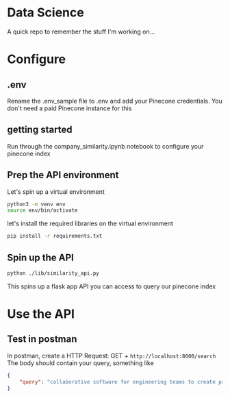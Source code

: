 # Data Science
A quick repo to remember the stuff I'm working on...

# Configure
## .env
Rename the .env_sample file to .env and add your Pinecone credentials.
You don't need a paid Pinecone instance for this

## getting started
Run through the company_similarity.ipynb notebook to configure your pinecone index

## Prep the API environment
Let's spin up a virtual environment
``` bash
python3 -m venv env
source env/bin/activate
```
let's install the required libraries on the virtual environment
``` bash
pip install -r requirements.txt
```

## Spin up the API
``` bash
python ./lib/similarity_api.py
```
This spins up a flask app API you can access to query our pinecone index

# Use the API
## Test in postman
In postman, create a HTTP Request: GET + `http://localhost:8000/search`
The body should contain your query, something like 
```json
{
    "query": "collaborative software for engineering teams to create prototypes"
}
```

